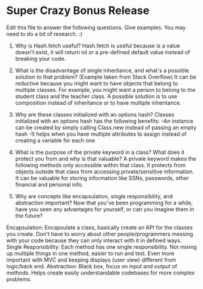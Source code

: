 # Super Crazy Bonus Release

Edit this file to answer the following questions. Give examples. You may need to do a bit of research. :)

1. Why is Hash.fetch useful?
Hash.fetch is useful because is a value doesn't exist, it will return nil or a pre-defined default value instead of breaking your code.

2. What is the disadvantage of single inheritance, and what's a possible solution to that problem?
(Example taken from Stack Overflow) It can be reductive because you might want to have objects that belong to multiple classes.  For example, you might want a person to belong to the student class and the teacher class.  A possible solution is to use composition instead of inheritance or to have multiple inheritance.

3. Why are these classes initialized with an options hash?
Classes initialized with an options hash has the following benefits:
-An instance can be created by simply calling Class.new instead of passing an empty hash
-It helps when you have multiple attributes to assign instead of creating a variable for each one

4. What is the purpose of the private keyword in a class? What does it protect you from and why is that valuable?
A private keyword makes the following methods only accessible within that class.  It protects from objects outside that class from accessing private/sensitive information.  It can be valuable for storing information like SSNs, passwords, other financial and personal info.

5. Why are concepts like encapsulation, single responsibility, and abstraction important? Now that you've been programming for a while, have you seen any advantages for yourself, or can you imagine them in the future?

Encapsulation: Encapsulate a class, basically create an API for the classes you create.  Don't have to worry about other people/programmers messing with your code because they can only interact with it in defined ways.
Single Responsibility: Each method has one single responsibility. Not mixing up multiple things in one method, easier to run and test.  Even more important with MVC and keeping displays (user view) different from logic/back end.
Abstraction: Black box, focus on input and output of methods. Helps create easily understandable codebases for more complex problems.
